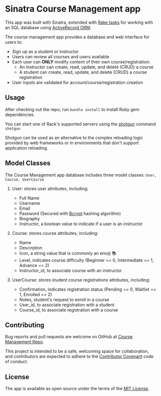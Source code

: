 # Sinatra Course Management app

This app was built with Sinatra, extended with [Rake tasks](https://github.com/ruby/rake) for working with an SQL database using [ActiveRecord ORM](https://github.com/rails/rails/tree/master/activerecord). 

The course management app provides a database and web interface for users to:
* Sign up as a student or instructor
* Users can review all courses and users available
* Each user can **ONLY** modify content of their own course/registration:
    * An instructor can create, read, update, and delete (CRUD) a course
    * A student can create, read, update, and delete (CRUD) a course registration
* User inputs are validated for account/course/registration creation

## Usage

After checking out the repo, run ```bundle install``` to install Ruby gem dependencies.

You can start one of Rack's supported servers using the [shotgun](https://github.com/rtomayko/shotgun) command ```shotgun```

Shotgun can be used as an alternative to the complex reloading logic provided by web frameworks or in environments that don't support application reloading.


## Model Classes
The Course Management app database includes three model classes: ```User, Course, UserCourse```

1. User: stores user attributes, including:
    * Full Name
    * Username
    * Email
    * Password (Secured with [Bcrypt](https://github.com/codahale/bcrypt-ruby) hashing algorithm)
    * Biography
    * Instructor, a boolean value to indicate if a user is an instructor

2. Course: stores course attributes, including:
    * Name
    * Descirption
    * Icon, a string value that is commonly an emoji 📚
    * Level, indicates course difficulty (Beginner == 0, Intermediate == 1, Advance == 2)
    * Instructor_id, to associate course with an instructor

3. UserCourse: stores student course registrations attributes, including: 
    * Confirmation, indicates registration status (Pending == 0, Waitlist == 1, Enrolled == 2)
    * Notes, student's request to enroll in a course
    * User_id, to associate registration with a student
    * Course_id, to associate registration with a course

## Contributing

Bug reports and pull requests are welcome on GitHub at [Course Management Repo](https://github.com/lisaychuang/sinatra-course-management). 

This project is intended to be a safe, welcoming space for collaboration, and contributors are expected to adhere to the [Contributor Covenant](https://github.com/dannyd4315/worlds-best-restaurants-cli-gem/blob/master/contributor-covenant.org) code of conduct.

## License

The app is available as open source under the terms of the [MIT License](http://opensource.org/licenses/MIT).
